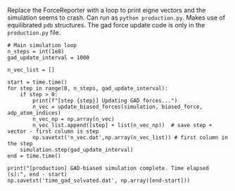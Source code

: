 Replace the ForceReporter with a loop to print eigne vectors and the simulation seems to crash. Can run as `python production.py`. Makes use of equilibrated `pdb` structures. The gad force update code is only in the `production.py` file. 

```
# Main simulation loop
n_steps = int(1e8)
gad_update_interval = 1000

n_vec_list = []

start = time.time()
for step in range(0, n_steps, gad_update_interval):    
    if step > 0:
        print(f"[step {step}] Updating GAD forces...")
        n_vec = update_biased_forces(simulation, biased_force, adp_atom_indices)
        n_vec_np = np.array(n_vec)  
        n_vec_list.append([step] + list(n_vec_np))  # save step + vector - first column is step
        np.savetxt('n_vec.dat',np.array(n_vec_list)) # first column in the step
    simulation.step(gad_update_interval)
end = time.time()

print("[production] GAD-biased simulation complete. Time elapsed (s):", end - start)
np.savetxt('time_gad_solvated.dat', np.array([end-start]))
```
